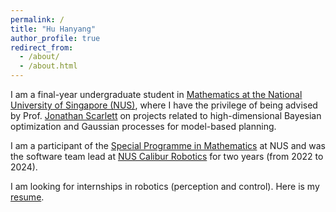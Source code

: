 ```yaml
---
permalink: /
title: "Hu Hanyang"
author_profile: true
redirect_from: 
  - /about/
  - /about.html
---
```


I am a final-year undergraduate student in [Mathematics at the National University of Singapore (NUS)](https://www.math.nus.edu.sg/), where I have the privilege of being advised by Prof. [Jonathan Scarlett](https://www.comp.nus.edu.sg/~scarlett/) on projects related to high-dimensional Bayesian optimization and Gaussian processes for model-based planning.

I am a participant of the [Special Programme in Mathematics](https://www.math.nus.edu.sg/ug/spm/) at NUS and was the software team lead at [NUS Calibur Robotics](https://www.linkedin.com/company/nuscaliburrobotics/posts/?feedView=all) for two years (from 2022 to 2024).

I am looking for internships in robotics (perception and control). Here is my [resume](https://hanyang-hu.github.io/files/hanyang_resume.pdf).

